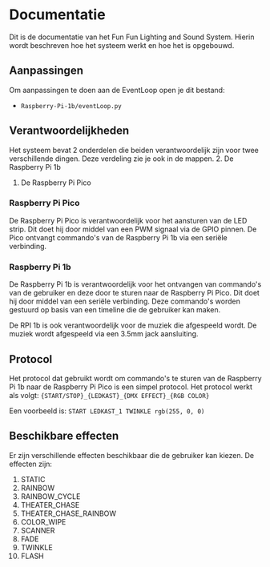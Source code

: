# Documentatie
Dit is de documentatie van het Fun Fun Lighting and Sound System. Hierin wordt beschreven hoe het systeem werkt en hoe het is opgebouwd.

## Aanpassingen
Om aanpassingen te doen aan de EventLoop open je dit bestand:

- `Raspberry-Pi-1b/eventLoop.py`

## Verantwoordelijkheden
Het systeem bevat 2 onderdelen die beiden verantwoordelijk zijn voor twee verschillende dingen. Deze verdeling zie je ook in de mappen.
2. De Raspberry Pi 1b
1. De Raspberry Pi Pico

### Raspberry Pi Pico
De Raspberry Pi Pico is verantwoordelijk voor het aansturen van de LED strip. Dit doet hij door middel van een PWM signaal via de GPIO pinnen. De Pico ontvangt commando's van de Raspberry Pi 1b via een seriële verbinding.

### Raspberry Pi 1b
De Raspberry Pi 1b is verantwoordelijk voor het ontvangen van commando's van de gebruiker en deze door te sturen naar de Raspberry Pi Pico. Dit doet hij door middel van een seriële verbinding. Deze commando's worden gestuurd op basis van een timeline die de gebruiker kan maken.

De RPI 1b is ook verantwoordelijk voor de muziek die afgespeeld wordt. De muziek wordt afgespeeld via een 3.5mm jack aansluiting.

## Protocol
Het protocol dat gebruikt wordt om commando's te sturen van de Raspberry Pi 1b naar de Raspberry Pi Pico is een simpel protocol. Het protocol werkt als volgt:
`{START/STOP}_{LEDKAST}_{DMX EFFECT}_{RGB COLOR}`

Een voorbeeld is:
`START LEDKAST_1 TWINKLE rgb(255, 0, 0)`

## Beschikbare effecten
Er zijn verschillende effecten beschikbaar die de gebruiker kan kiezen. De effecten zijn:
1. STATIC
2. RAINBOW
3. RAINBOW_CYCLE
4. THEATER_CHASE
5. THEATER_CHASE_RAINBOW
6. COLOR_WIPE
7. SCANNER
8. FADE
9. TWINKLE
10. FLASH